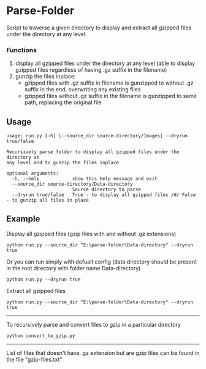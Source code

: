 # Parse-Folder
  Script to traverse a given directory to display and extract all gzipped files under the directory at any level.

### Functions 

  1. display all gzipped files under the directory at any level (able to display gzipped files regardless of having .gz suffix in the filename)
  2. gunzip the files inplace:
        - gzipped files with .gz suffix in filename is gunzipped to without .gz suffix in the end, overwriting any existing files
        - gzipped files without .gz suffix in the filename is gunzipped to same path, replacing the original file


## Usage

````
usage: run.py [-h] [--source_dir source-directory/Images] --dryrun true/false

Recursively parse folder to display all gzipped files under the directory at
any level and to gunzip the files inplace

optional arguments:
  -h, --help            show this help message and exit
  --source_dir source-directory/Data-directory
                        Source directory to parse
  --dryrun true/false   True - to display all gzipped files /#/ False - to gunzip all files in place
````

## Example
  
  Display all gzipped files (gzip files with and without .gz extensions)
  ````
  python run.py --source_dir "E:\parse-folder\Data-directory" --dryrun true
  ````  
  Or you can run simply with defualt config
  (data directory should be present in the root directory with folder name Data-directory)
  ````
  python run.py --dryrun true
  ````
  Extract all gzipped files
  ````
  python run.py --source_dir "E:\parse-folder\Data-directory" --dryrun true
  ````
  ----
  To recursively parse and convert files to gzip in a particular directory
  ````
  python convert_to_gzip.py
  ````
  ----
  List of files that doesn't have .gz extension but are gzip files can be found in the file "gzip-files.txt"
